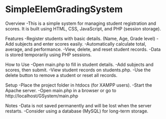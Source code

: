 # SimpleElemGradingSystem

Overview
-This is a simple system for managing student registration and scores. It is built using HTML, CSS, JavaScript, and PHP (session storage).

Features
-Register students with basic details. (Name, Age, Grade level)
-Add subjects and enter scores easily.
-Automatically calculate total, average, and performance.
-View, delete, and reset student records.
-Data is stored temporarily using PHP sessions.

How to Use
-Open main.php to fill in student details.
-Add subjects and scores, then submit.
-View student records on students.php.
-Use the delete button to remove a student or reset all records.

Setup
-Place the project folder in htdocs (for XAMPP users).
-Start the Apache server.
-Open main.php in a browser or go to http://localhost/GSystem/main.php

Notes
-Data is not saved permanently and will be lost when the server restarts.
-Consider using a database (MySQL) for long-term storage.

